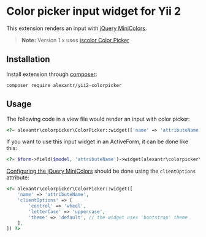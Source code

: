 # Color picker input widget for Yii 2

This extension renders an input with [jQuery MiniColors](https://github.com/claviska/jquery-minicolors).

> **Note:** Version 1.x uses [jscolor Color Picker](http://jscolor.com/)

## Installation

Install extension through [composer](http://getcomposer.org/):

```
composer require alexantr/yii2-colorpicker
```

## Usage

The following code in a view file would render an input with color picker:

```php
<?= alexantr\colorpicker\ColorPicker::widget(['name' => 'attributeName']) ?>
```

If you want to use this input widget in an ActiveForm, it can be done like this:

```php
<?= $form->field($model, 'attributeName')->widget(alexantr\colorpicker\ColorPicker::className()) ?>
```

[Configuring the jQuery MiniColors](https://labs.abeautifulsite.net/jquery-minicolors/#api) should be done using the `clientOptions` attribute:

```php
<?= alexantr\colorpicker\ColorPicker::widget([
    'name' => 'attributeName',
    'clientOptions' => [
        'control' => 'wheel',
        'letterCase' => 'uppercase',
        'theme' => 'default', // the widget uses 'bootstrap' theme
    ],
]) ?>
```
